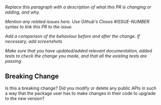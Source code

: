 _Replace this paragraph with a description of what this PR is changing or adding, and why._

_Mention any related issues here. Use Github's Closes #ISSUE-NUMBER syntax to link this PR to the issue._

_Add a comparison of the behaviour before and after the change. If necessary, add screenshots_

_Make sure that you have updated/added relevant documentation, added tests to check the change you made, and that all the existing tests are passing._

## Breaking Change

Is this a breaking change? Did you modify or delete any public APIs in such a way that the package user has to make changes in their code to upgrade to the new version?

<!--
If you have made a breaking change, uncomment the line below and fill in the necessary details.

I have modified or deleted the following public APIs which will break the users' code - 
  1. ...
  2. ...
  3. ...
-->
